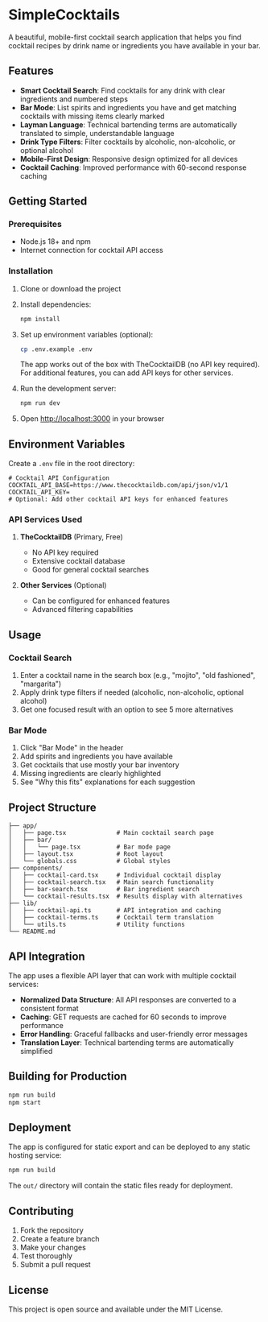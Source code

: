 # SimpleCocktails

A beautiful, mobile-first cocktail search application that helps you find cocktail recipes by drink name or ingredients you have available in your bar.

## Features

- **Smart Cocktail Search**: Find cocktails for any drink with clear ingredients and numbered steps
- **Bar Mode**: List spirits and ingredients you have and get matching cocktails with missing items clearly marked
- **Layman Language**: Technical bartending terms are automatically translated to simple, understandable language
- **Drink Type Filters**: Filter cocktails by alcoholic, non-alcoholic, or optional alcohol
- **Mobile-First Design**: Responsive design optimized for all devices
- **Cocktail Caching**: Improved performance with 60-second response caching

## Getting Started

### Prerequisites

- Node.js 18+ and npm
- Internet connection for cocktail API access

### Installation

1. Clone or download the project
2. Install dependencies:
   ```bash
   npm install
   ```

3. Set up environment variables (optional):
   ```bash
   cp .env.example .env
   ```
   
   The app works out of the box with TheCocktailDB (no API key required). For additional features, you can add API keys for other services.

4. Run the development server:
   ```bash
   npm run dev
   ```

5. Open [http://localhost:3000](http://localhost:3000) in your browser

## Environment Variables

Create a `.env` file in the root directory:

```env
# Cocktail API Configuration
COCKTAIL_API_BASE=https://www.thecocktaildb.com/api/json/v1/1
COCKTAIL_API_KEY=
# Optional: Add other cocktail API keys for enhanced features
```

### API Services Used

1. **TheCocktailDB** (Primary, Free)
   - No API key required
   - Extensive cocktail database
   - Good for general cocktail searches

2. **Other Services** (Optional)
   - Can be configured for enhanced features
   - Advanced filtering capabilities

## Usage

### Cocktail Search
1. Enter a cocktail name in the search box (e.g., "mojito", "old fashioned", "margarita")
2. Apply drink type filters if needed (alcoholic, non-alcoholic, optional alcohol)
3. Get one focused result with an option to see 5 more alternatives

### Bar Mode
1. Click "Bar Mode" in the header
2. Add spirits and ingredients you have available
3. Get cocktails that use mostly your bar inventory
4. Missing ingredients are clearly highlighted
5. See "Why this fits" explanations for each suggestion

## Project Structure

```
├── app/
│   ├── page.tsx              # Main cocktail search page
│   ├── bar/
│   │   └── page.tsx          # Bar mode page
│   ├── layout.tsx            # Root layout
│   └── globals.css           # Global styles
├── components/
│   ├── cocktail-card.tsx     # Individual cocktail display
│   ├── cocktail-search.tsx   # Main search functionality
│   ├── bar-search.tsx        # Bar ingredient search
│   └── cocktail-results.tsx  # Results display with alternatives
├── lib/
│   ├── cocktail-api.ts       # API integration and caching
│   ├── cocktail-terms.ts     # Cocktail term translation
│   └── utils.ts              # Utility functions
└── README.md
```

## API Integration

The app uses a flexible API layer that can work with multiple cocktail services:

- **Normalized Data Structure**: All API responses are converted to a consistent format
- **Caching**: GET requests are cached for 60 seconds to improve performance
- **Error Handling**: Graceful fallbacks and user-friendly error messages
- **Translation Layer**: Technical bartending terms are automatically simplified

## Building for Production

```bash
npm run build
npm start
```

## Deployment

The app is configured for static export and can be deployed to any static hosting service:

```bash
npm run build
```

The `out/` directory will contain the static files ready for deployment.

## Contributing

1. Fork the repository
2. Create a feature branch
3. Make your changes
4. Test thoroughly
5. Submit a pull request

## License

This project is open source and available under the MIT License.